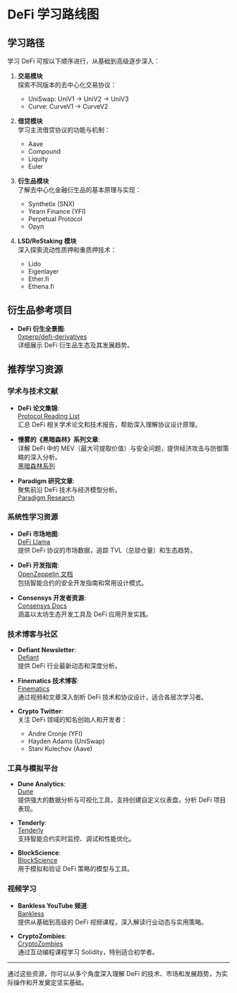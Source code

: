 # **DeFi 学习路线图**

## **学习路径**

学习 DeFi 可按以下顺序进行，从基础到高级逐步深入：

1. **交易模块**  
   探索不同版本的去中心化交易协议：  
   - UniSwap: UniV1 -> UniV2 -> UniV3  
   - Curve: CurveV1 -> CurveV2  

2. **借贷模块**  
   学习主流借贷协议的功能与机制：  
   - Aave  
   - Compound  
   - Liquity  
   - Euler  

3. **衍生品模块**  
   了解去中心化金融衍生品的基本原理与实现：  
   - Synthetix (SNX)  
   - Yearn Finance (YFI)  
   - Perpetual Protocol  
   - Opyn  

4. **LSD/ReStaking 模块**  
   深入探索流动性质押和重质押技术：  
   - Lido  
   - Eigenlayer  
   - Ether.fi  
   - Ethena.fi  

## **衍生品参考项目**

- **DeFi 衍生全景图**:  
  [0xperp/defi-derivatives](https://github.com/0xperp/defi-derivatives)  
  详细展示 DeFi 衍生品生态及其发展趋势。

## **推荐学习资源**

### **学术与技术文献**
- **DeFi 论文集锦**:  
  [Protocol Reading List](https://github.com/bryanhpchiang/protocol-reading-list)  
  汇总 DeFi 相关学术论文和技术报告，帮助深入理解协议设计原理。

- **慢雾的《黑暗森林》系列文章**:  
  详解 DeFi 中的 MEV（最大可提取价值）与安全问题，提供经济攻击与防御策略的深入分析。  
  [黑暗森林系列](https://github.com/slowmist/Blockchain-dark-forest-selfguard-handbook/blob/main/README_CN.md)

- **Paradigm 研究文章**:  
  聚焦前沿 DeFi 技术与经济模型分析。  
  [Paradigm Research](https://www.paradigm.xyz/writing?page=1&s=0&sort=newest&tags=research)

### **系统性学习资源**
- **DeFi 市场地图**:  
  [DeFi Llama](https://defillama.com/)  
  提供 DeFi 协议的市场数据，追踪 TVL（总锁仓量）和生态趋势。

- **DeFi 开发指南**:  
  [OpenZeppelin 文档](https://docs.openzeppelin.com/)  
  包括智能合约的安全开发指南和常用设计模式。

- **Consensys 开发者资源**:  
  [Consensys Docs](https://consensys.net/docs/)  
  涵盖以太坊生态开发工具及 DeFi 应用开发实践。

### **技术博客与社区**
- **Defiant Newsletter**:  
  [Defiant](https://newsletter.thedefiant.io/)  
  提供 DeFi 行业最新动态和深度分析。

- **Finematics 技术博客**:  
  [Finematics](https://finematics.com/)  
  通过视频和文章深入剖析 DeFi 技术和协议设计，适合各层次学习者。

- **Crypto Twitter**:  
  关注 DeFi 领域的知名创始人和开发者：  
  - Andre Cronje (YFI)  
  - Hayden Adams (UniSwap)  
  - Stani Kulechov (Aave)  

### **工具与模拟平台**
- **Dune Analytics**:  
  [Dune](https://dune.com/)  
  提供强大的数据分析与可视化工具，支持创建自定义仪表盘，分析 DeFi 项目表现。

- **Tenderly**:  
  [Tenderly](https://tenderly.co/)  
  支持智能合约实时监控、调试和性能优化。

- **BlockScience**:  
  [BlockScience](https://block.science/)  
  用于模拟和验证 DeFi 策略的模型与工具。

### **视频学习**
- **Bankless YouTube 频道**:  
  [Bankless](https://www.youtube.com/c/Bankless)  
  提供从基础到高级的 DeFi 视频课程，深入解读行业动态与实用策略。

- **CryptoZombies**:  
  [CryptoZombies](https://cryptozombies.io/)  
  通过互动编程课程学习 Solidity，特别适合初学者。

---

通过这些资源，你可以从多个角度深入理解 DeFi 的技术、市场和发展趋势，为实际操作和开发奠定坚实基础。